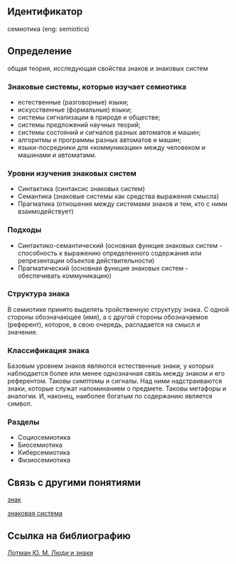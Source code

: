 ## Идентификатор

семиотика (eng: semiotics)

## Определение

общая теория, исследующая свойства знаков и знаковых систем

### Знаковые системы, которые изучает семиотика

* естественные (разговорные) языки;
* искусственные (формальные) языки;
* системы сигнализации в природе и обществе;
* системы предложений научных теорий;
* системы состояний и сигналов разных автоматов и машин;
* алгоритмы и программы разных автоматов и машин;
* языки-посредники для «коммуникации» между человеком и машинами и автоматами.

### Уровни изучения знаковых систем

* Синтактика (синтаксис знаковых систем)
* Семантика (знаковые системы как средства выражения смысла)
* Прагматика (отношения между системами знаков и тем, кто с ними взаимодействует)

### Подходы

* Синтактико-семантический (основная функция знаковых систем - способность к выражению определенного содержания или репрезентации объектов действительности)
* Прагматический (основная функция знаковых систем - обеспечивать коммуникацию)

### Структура знака

В семиотике принято выделять тройственную структуру знака. С одной стороны обозначающее (имя), а с другой стороны обозначаемое (референт), которое, в свою очередь, распадается на смысл и значение. 

### Классификация знака

Базовым уровнем знаков являются естественные знаки, у которых наблюдается более или менее однозначная связь между знаком и его референтом. Таковы симптомы и сигналы. Над ними надстраиваются знаки, которые служат напоминанием о предмете. Таковы метафоры и аналогии. И, наконец, наиболее богатым по содержанию является символ.

### Разделы

* Социосемиотика
* Биосемиотика
* Киберсемиотика
* Физиосемиотика

## Связь с другими понятиями

[знак](https://github.com/Dememedp/yapis-course/blob/main/concept/Sign.md)

[знаковая система](https://github.com/Dememedp/yapis-course/blob/main/concept/Sign_System.md)

## Ссылка на библиографию

[Лотман Ю. М. Люди и знаки](https://github.com/Dememedp/yapis-course/blob/main/bibliography/Lotman-People-book.md)
